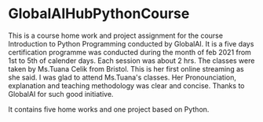 # GlobalAIHubPythonCourse

This is a course home work and project assignment for the course Introduction to Python Programming 
conducted by GlobalAI. It is a five days certification programme was conducted during the month of feb 2021 from 1st to 5th of calender days.
Each session was about 2 hrs. The classes were taken by Ms.Tuana Celik from Bristol. This is her first online streaming as she said.
I was glad to attend Ms.Tuana's classes. Her Pronounciation, explanation and teaching methodology was clear and concise.
Thanks to GlobalAI for such good initiative.

It contains five home works and one project based on Python.
